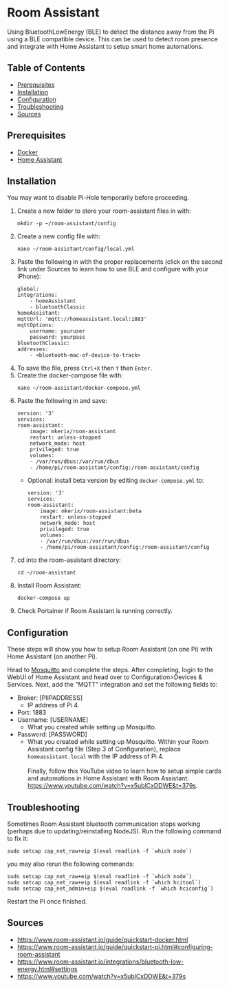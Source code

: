 # Room Assistant

Using BluetoothLowEnergy (BLE) to detect the distance away from the Pi using a BLE compatible device. This can be used to detect room presence and integrate with Home Assistant to setup smart home automations.

## Table of Contents

- [Prerequisites](#prerequisites)
- [Installation](#installation)
- [Configuration](#configuration)
- [Troubleshooting](#troubleshooting)
- [Sources](#sources)

## Prerequisites

- [Docker](/Pi-Guide/Docker.md)
- [Home Assistant](/Pi-Guide/Home%20Assistant.md)

## Installation

You may want to disable Pi-Hole temporarily before proceeding.

1. Create a new folder to store your room-assistant files in with:
   ```
   mkdir -p ~/room-assistant/config
   ```
2. Create a new config file with:
   ```
   nano ~/room-assistant/config/local.yml
   ```
3. Paste the following in with the proper replacements (click on the second link under Sources to learn how to use BLE and configure with your iPhone):
   ```
   global:
   integrations:
       - homeAssistant
       - bluetoothClassic
   homeAssistant:
   mqttUrl: 'mqtt://homeassistant.local:1883'
   mqttOptions:
       username: youruser
       password: yourpass
   bluetoothClassic:
   addresses:
       - <bluetooth-mac-of-device-to-track>
   ```
4. To save the file, press `Ctrl+X` then `Y` then `Enter`.
5. Create the docker-compose file with:
   ```
   nano ~/room-assistant/docker-compose.yml
   ```
6. Paste the following in and save:
   ```
   version: '3'
   services:
   room-assistant:
       image: mkerix/room-assistant
       restart: unless-stopped
       network_mode: host
       privileged: true
       volumes:
       - /var/run/dbus:/var/run/dbus
       - /home/pi/room-assistant/config:/room-assistant/config
   ```
   - Optional: install beta version by editing `docker-compose.yml` to:
     ```
     version: '3'
     services:
     room-assistant:
         image: mkerix/room-assistant:beta
         restart: unless-stopped
         network_mode: host
         privileged: true
         volumes:
         - /var/run/dbus:/var/run/dbus
         - /home/pi/room-assistant/config:/room-assistant/config
     ```
7. cd into the room-assistant directory:
   ```
   cd ~/room-assistant
   ```
8. Install Room Assistant:
   ```
   docker-compose up
   ```
9. Check Portainer if Room Assistant is running correctly.

## Configuration

These steps will show you how to setup Room Assistant (on one Pi) with Home Assistant (on another Pi).

Head to [Mosquitto](/Pi-Guide/Mosquitto.md) and complete the steps. After completing, login to the WebUI of Home Assistant and head over to Configuration>Devices & Services. Next, add the "MQTT" integration and set the following fields to:

- Broker: [PIIPADDRESS]
  - IP address of Pi 4.
- Port: 1883
- Username: [USERNAME]
  - What you created while setting up Mosquitto.
- Password: [PASSWORD]
  - What you created while setting up Mosquitto.
    <!-- -->
    Within your Room Assistant config file (Step 3 of Configuration), replace `homeassistant.local` with the IP address of Pi 4. <br><br>
    Finally, follow this YouTube video to learn how to setup simple cards and automations in Home Assistant with Room Assistant: https://www.youtube.com/watch?v=x5ublCxDDWE&t=379s.

## Troubleshooting

Sometimes Room Assistant bluetooth communication stops working (perhaps due to updating/reinstalling NodeJS). Run the following command to fix it:

```
sudo setcap cap_net_raw+eip $(eval readlink -f `which node`)
```

you may also rerun the following commands:

```
sudo setcap cap_net_raw+eip $(eval readlink -f `which node`)
sudo setcap cap_net_raw+eip $(eval readlink -f `which hcitool`)
sudo setcap cap_net_admin+eip $(eval readlink -f `which hciconfig`)
```

Restart the Pi once finished.

## Sources

- https://www.room-assistant.io/guide/quickstart-docker.html
- https://www.room-assistant.io/guide/quickstart-pi.html#configuring-room-assistant
- https://www.room-assistant.io/integrations/bluetooth-low-energy.html#settings
- https://www.youtube.com/watch?v=x5ublCxDDWE&t=379s
